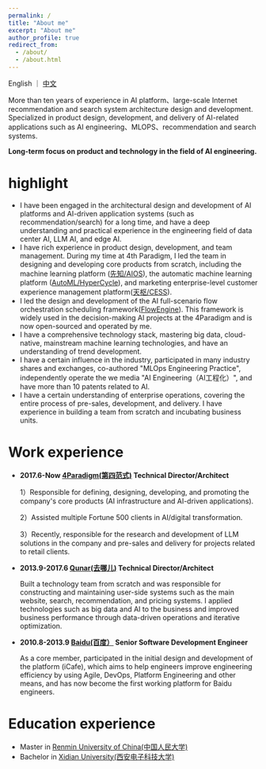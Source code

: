 ```yaml
---
permalink: /
title: "About me"
excerpt: "About me"
author_profile: true
redirect_from: 
  - /about/
  - /about.html
---
```


English ｜ [中文](/cn)

More than ten years of experience in AI platform、large-scale Internet recommendation and search system architecture design and development. Specialized in product design, development, and delivery of AI-related applications such as AI engineering、MLOPS、recommendation and search systems.

**Long-term focus on product and technology in the field of AI engineering.**

highlight
======
* I have been engaged in the architectural design and development of AI platforms and AI-driven application systems (such as recommendation/search) for a long time, and have a deep understanding and practical experience in the engineering field of data center AI, LLM AI, and edge AI.
* I have rich experience in product design, development, and team management. During my time at 4th Paradigm, I led the team in designing and developing core products from scratch, including the machine learning platform ([先知/AIOS](https://en.4paradigm.com/product/aios.html)), the automatic machine learning platform ([AutoML/HyperCycle](https://en.4paradigm.com/product/hypercycle.html)), and marketing enterprise-level customer experience management platform([天枢/CESS](https://en.4paradigm.com/product/cess.html)).
* I led the design and development of the AI full-scenario flow orchestration scheduling framework([FlowEngine](http://flow-engine.github.io)). This framework is widely used in the decision-making AI projects at the 4Paradigm and is now open-sourced and operated by me.
* I have a comprehensive technology stack, mastering big data, cloud-native, mainstream machine learning technologies, and have an understanding of trend development.
* I have a certain influence in the industry, participated in many industry shares and exchanges, co-authored "MLOps Engineering Practice", independently operate the we media "AI Engineering（AI工程化）", and have more than 10 patents related to AI.
* I have a certain understanding of enterprise operations, covering the entire process of pre-sales, development, and delivery. I have experience in building a team from scratch and incubating business units.

Work experience
======
* **2017.6-Now  [4Paradigm(第四范式)](http://www.4paradigm.com) Technical Director/Architect**

  1）Responsible for defining, designing, developing, and promoting the company's core products (AI infrastructure and AI-driven applications).

  2）Assisted multiple Fortune 500 clients in AI/digital transformation.

  3）Recently, responsible for the research and development of LLM solutions in the company and pre-sales and delivery for projects related to retail clients.

* **2013.9-2017.6  [Qunar(去哪儿)](http://www.qunar.com) Technical Director/Architect**

  Built a technology team from scratch and was responsible for constructing and maintaining user-side systems such as the main website, search, recommendation, and pricing systems. I applied technologies such as big data and AI to the business and improved business performance through data-driven operations and iterative optimization.

* **2010.8-2013.9 [Baidu(百度）](https://www.baidu.com/) Senior Software Development Engineer**

  As a core member, participated in the initial design and development of the platform (iCafe), which aims to help engineers improve engineering efficiency by using Agile, DevOps, Platform Engineering and other means, and has now become the first working platform for Baidu engineers.

Education experience
======
* Master in [Renmin University of China(中国人民大学)](https://www.ruc.edu.cn/)
* Bachelor in [Xidian University(西安电子科技大学)](https://www.xidian.edu.cn/)


